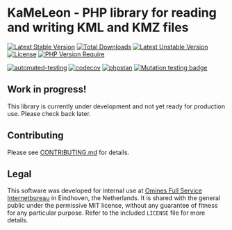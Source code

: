 # KaMeLeon - PHP library for reading and writing KML and KMZ files

[![Latest Stable Version](http://poser.pugx.org/omines/kameleon/v)](https://packagist.org/packages/omines/kameleon)
[![Total Downloads](http://poser.pugx.org/omines/kameleon/downloads)](https://packagist.org/packages/omines/kameleon)
[![Latest Unstable Version](http://poser.pugx.org/omines/kameleon/v/unstable)](https://packagist.org/packages/omines/kameleon)
[![License](http://poser.pugx.org/omines/kameleon/license)](https://packagist.org/packages/omines/kameleon)
[![PHP Version Require](http://poser.pugx.org/omines/kameleon/require/php)](https://packagist.org/packages/omines/kameleon)

[![automated-testing](https://github.com/omines/kameleon/actions/workflows/ci.yaml/badge.svg?branch=master&event=push)](https://github.com/omines/kameleon/actions/workflows/ci.yaml)
[![codecov](https://codecov.io/gh/omines/kameleon/graph/badge.svg?token=634ZQ8EQ7A)](https://codecov.io/gh/omines/kameleon)
[![phpstan](https://img.shields.io/badge/PHPStan-max-brightgreen)](https://github.com/omines/kameleon/blob/master/phpstan.neon)
[![Mutation testing badge](https://img.shields.io/endpoint?style=flat&url=https%3A%2F%2Fbadge-api.stryker-mutator.io%2Fgithub.com%2Fomines%2Fkameleon%2Fmaster)](https://dashboard.stryker-mutator.io/reports/github.com/omines/kameleon/master)

## Work in progress!

This library is currently under development and not yet ready for production use. Please check back later.

## Contributing

Please see [CONTRIBUTING.md](https://github.com/omines/kameleon/blob/master/.github/CONTRIBUTING.md) for details.

## Legal

This software was developed for internal use at [Omines Full Service Internetbureau](https://www.omines.nl/)
in Eindhoven, the Netherlands. It is shared with the general public under the permissive MIT license, without
any guarantee of fitness for any particular purpose. Refer to the included `LICENSE` file for more details.